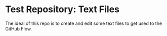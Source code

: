 # Test Repository: Text Files

The ideal of this repo is to create and edit some text files to get used to the GitHub Flow.
